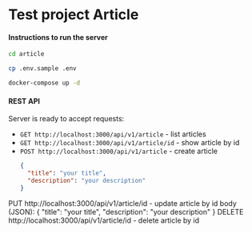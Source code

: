 # Test project Article

#### Instructions to run the server
```bash
cd article 
```
```bash
cp .env.sample .env
```
```bash
docker-compose up -d
```  
#### REST API
Server is ready to accept requests:
  * `GET http://localhost:3000/api/v1/article` - list articles  
  * `GET http://localhost:3000/api/v1/article/id` - show article by id  
  * `POST http://localhost:3000/api/v1/article` - create article  
    ```json
    {  
      "title": "your title",  
      "description": "your description"  
    }  
    ```
  PUT http://localhost:3000/api/v1/article/id - update article by id
    body (JSON): {
      "title": "your title",
      "description": "your description"
    }
  DELETE http://localhost:3000/api/v1/article/id - delete article by id

